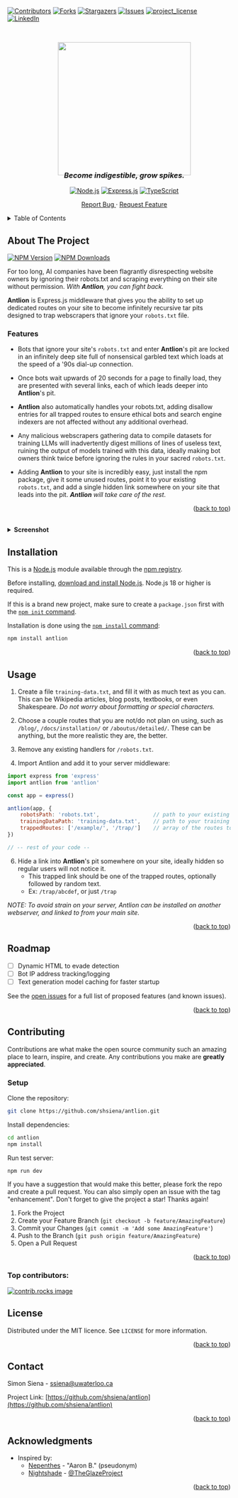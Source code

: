 <a id="readme-top"></a>


[![Contributors][contributors-shield]][contributors-url]
[![Forks][forks-shield]][forks-url]
[![Stargazers][stars-shield]][stars-url]
[![Issues][issues-shield]][issues-url]
[![project_license][license-shield]][license-url]
[![LinkedIn][linkedin-shield]][linkedin-url]



<!-- PROJECT LOGO -->
<br />
<div align="center">
  <div id="user-content-toc">
    <ul align="center" style="list-style: none;">
          <img src="https://github.com/user-attachments/assets/aaf10592-f40a-4ff1-8c21-f6bc145559fe" width="300" height="300"/>
          <h3 align="center" style="margin-top: -10px;">
            <i>Become indigestible, grow spikes.</i>
          </h3>
<div align="center">
  
  [![Node.js][Node.js]][Node-url]
  [![Express.js][Express.js]][Express-url]
  [![TypeScript][TypeScript]][TypeScript-url]
</div>
        <a href="https://github.com/github_username/repo_name/issues/new?labels=bug&template=bug-report---.md">Report Bug </a>
          ·
        <a href="https://github.com/github_username/repo_name/issues/new?labels=enhancement&template=feature-request---.md"> Request Feature</a>
    </ul>
  </div>
</div>




<!-- TABLE OF CONTENTS -->
<details>
  <summary>Table of Contents</summary>
  <ol>
    <li>
      <a href="#about-the-project">About The Project</a>
    </li>
    <li>
      <a href="#installation">Installation</a>
    </li>
    <li><a href="#usage">Usage</a></li>
    <li><a href="#roadmap">Roadmap</a></li>
    <li><a href="#contributing">Contributing</a></li>
    <li><a href="#license">License</a></li>
    <li><a href="#contact">Contact</a></li>
    <li><a href="#acknowledgments">Acknowledgments</a></li>
  </ol>
</details>


<!-- ABOUT THE PROJECT -->
## About The Project
<div align="left">

[![NPM Version][npm-version-image]][npm-url]
[![NPM Downloads][npm-downloads-image]][npm-downloads-url]
</div>

For too long, AI companies have been flagrantly disrespecting website owners by ignoring their robots.txt and scraping everything on their site without permission. _With **Antlion**, you can fight back._

**Antlion** is Express.js middleware that gives you the ability to set up dedicated routes on your site to become infinitely recursive tar pits designed to trap webscrapers that ignore your `robots.txt` file. 


### Features
- Bots that ignore your site's `robots.txt` and enter **Antlion**'s pit are locked in an infinitely deep site full of nonsensical garbled text which loads at the speed of a '90s dial-up connection.
- Once bots wait upwards of 20 seconds for a page to finally load, they are presented with several links, each of which leads deeper into **Antlion**'s pit. 

- **Antlion** also automatically handles your robots.txt, adding disallow entries for all trapped routes to ensure ethical bots and search engine indexers are not affected without any additional overhead.

- Any malicious webscrapers gathering data to compile datasets for training LLMs will inadvertently digest millions of lines of useless text, ruining the output of models trained with this data, ideally making bot owners think twice before ignoring the rules in your sacred `robots.txt`.

- Adding **Antlion** to your site is incredibly easy, just install the npm package, give it some unused routes, point it to your existing `robots.txt`, and add a single hidden link somewhere on your site that leads into the pit. _**Antlion** will take care of the rest_.

<p align="right">(<a href="#readme-top">back to top</a>)</p>
<br />


<details>
<summary><strong>Screenshot</strong></summary>
<img src="https://github.com/user-attachments/assets/dcce2d99-dfb2-48b7-9ed8-3c980eb54436" width="900" height="400" />
</details>


## Installation

This is a [Node.js](https://nodejs.org/en/) module available through the
[npm registry](https://www.npmjs.com/).

Before installing, [download and install Node.js](https://nodejs.org/en/download/).
Node.js 18 or higher is required.

If this is a brand new project, make sure to create a `package.json` first with
the [`npm init` command](https://docs.npmjs.com/creating-a-package-json-file).

Installation is done using the
[`npm install` command](https://docs.npmjs.com/getting-started/installing-npm-packages-locally):

```bash
npm install antlion
```
<p align="right">(<a href="#readme-top">back to top</a>)</p>


<!-- USAGE EXAMPLES -->
## Usage

1. Create a file `training-data.txt`, and fill it with as much text as you can. This can be Wikipedia articles, blog posts, textbooks, or even Shakespeare. _Do not worry about formatting or special characters._

3. Choose a couple routes that you are not/do not plan on using, such as `/blog/`, `/docs/installation/` or `/aboutus/detailed/`. These can be anything, but the more realistic they are, the better.

4. Remove any existing handlers for `/robots.txt`.

5. Import Antlion and add it to your server middleware:
```js
import express from 'express'
import antlion from 'antlion'

const app = express()

antlion(app, {
    robotsPath: 'robots.txt',                 // path to your existing robots.txt from your project root
    trainingDataPath: 'training-data.txt',    // path to your training data file from project root
    trappedRoutes: ['/example/', '/trap/']    // array of the routes to trap
})

// -- rest of your code --
```

6. Hide a link into **Antlion**'s pit somewhere on your site, ideally hidden so regular users will not notice it.
   - This trapped link should be one of the trapped routes, optionally followed by random text.
   - Ex: `/trap/abcdef`, or just `/trap`

_NOTE: To avoid strain on your server, Antlion can be installed on another webserver, and linked to from your main site._


<p align="right">(<a href="#readme-top">back to top</a>)</p>



<!-- ROADMAP -->
## Roadmap

- [ ] Dynamic HTML to evade detection
- [ ] Bot IP address tracking/logging
- [ ] Text generation model caching for faster startup

See the [open issues](https://github.com/shsiena/antlion/issues) for a full list of proposed features (and known issues).

<p align="right">(<a href="#readme-top">back to top</a>)</p>



<!-- CONTRIBUTING -->
## Contributing

Contributions are what make the open source community such an amazing place to learn, inspire, and create. Any contributions you make are **greatly appreciated**.

### Setup
Clone the repository:
```bash
git clone https://github.com/shsiena/antlion.git
```

Install dependencies:
```bash
cd antlion
npm install
```

Run test server:
```bash
npm run dev
```

If you have a suggestion that would make this better, please fork the repo and create a pull request. You can also simply open an issue with the tag "enhancement".
Don't forget to give the project a star! Thanks again!

1. Fork the Project
2. Create your Feature Branch (`git checkout -b feature/AmazingFeature`)
3. Commit your Changes (`git commit -m 'Add some AmazingFeature'`)
4. Push to the Branch (`git push origin feature/AmazingFeature`)
5. Open a Pull Request

<p align="right">(<a href="#readme-top">back to top</a>)</p>

### Top contributors:

<a href="https://github.com/shsiena/antlion/graphs/contributors">
  <img src="https://contrib.rocks/image?repo=shsiena/antlion" alt="contrib.rocks image" />
</a>



<!-- LICENSE -->
## License

Distributed under the MIT licence. See `LICENSE` for more information.

<p align="right">(<a href="#readme-top">back to top</a>)</p>



<!-- CONTACT -->
## Contact

Simon Siena - ssiena@uwaterloo.ca

Project Link: [https://github.com/shsiena/antlion](https://github.com/shsiena/antlion)

<p align="right">(<a href="#readme-top">back to top</a>)</p>



<!-- ACKNOWLEDGMENTS -->
## Acknowledgments

* Inspired by:
  -  [Nepenthes](https://zadzmo.org/code/nepenthes) - "Aaron B." (pseudonym)
  -  [Nightshade](https://nightshade.cs.uchicago.edu/whatis.html) - [@TheGlazeProject](https://twitter.com/theglazeproject)

<p align="right">(<a href="#readme-top">back to top</a>)</p>



<!-- MARKDOWN LINKS & IMAGES -->
<!-- https://www.markdownguide.org/basic-syntax/#reference-style-links -->
[contributors-shield]: https://img.shields.io/github/contributors/shsiena/antlion.svg?style=for-the-badge
[contributors-url]: https://github.com/shsiena/antlion/graphs/contributors
[forks-shield]: https://img.shields.io/github/forks/shsiena/antlion.svg?style=for-the-badge
[forks-url]: https://github.com/shsiena/antlion/network/members
[stars-shield]: https://img.shields.io/github/stars/shsiena/antlion.svg?style=for-the-badge
[stars-url]: https://github.com/shsiena/antlion/stargazers
[issues-shield]: https://img.shields.io/github/issues/shsiena/antlion.svg?style=for-the-badge
[issues-url]: https://github.com/shsiena/antlion/issues
[license-shield]: https://img.shields.io/github/license/shsiena/antlion.svg?style=for-the-badge
[license-url]: https://github.com/shsiena/antlion/blob/master/LICENSE.txt
[linkedin-shield]: https://img.shields.io/badge/-LinkedIn-black.svg?style=for-the-badge&logo=linkedin&colorB=555
[linkedin-url]: https://linkedin.com/in/linkedin_username
[product-screenshot]: images/screenshot.png
[Node.js]: https://img.shields.io/badge/Node-5FA04E?style=for-the-badge&logo=nodedotjs&logoColor=white
[Node-url]: https://nodejs.org/en
[Express.js]: https://img.shields.io/badge/Express-090a0a?style=for-the-badge&logo=express&logoColor=white
[Express-url]: https://https://expressjs.com
[TypeScript]: https://img.shields.io/badge/TypeScript-3178C6?style=for-the-badge&logo=typescript&logoColor=white
[TypeScript-url]: https://www.typescriptlang.org/

[npm-downloads-image]: https://badgen.net/npm/dm/antlion
[npm-downloads-url]: https://npmcharts.com/compare/antlion?minimal=true
[npm-url]: https://npmjs.org/package/antlion
[npm-version-image]: https://badgen.net/npm/v/antlion
